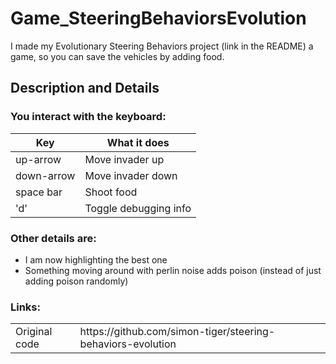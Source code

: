 # Game_SteeringBehaviorsEvolution
I made my Evolutionary Steering Behaviors project (link in the README) a game, so you can save the vehicles by adding food.

## Description and Details
### You interact with the keyboard:
<table>
  <thead>
    <tr>
      <th>Key</th>
      <th>What it does</th>
    </tr>
  </thead>
  <tbody>
    <tr>
      <td>up-arrow</td>
      <td>Move invader up</td>
    </tr>
    <tr>
      <td>down-arrow</td>
      <td>Move invader down</td>
    </tr>
    <tr>
      <td>space bar</td>
      <td>Shoot food</td>
    </tr>
    <tr>
      <td>'d'</td>
      <td>Toggle debugging info</td>
    </tr>
  </tbody>
</table>

### Other details are:
 - I am now highlighting the best one
 - Something moving around with perlin noise adds poison (instead of just adding poison randomly)
 
### Links:
<table>
  <tr>
    <td>Original code</td>
    <td>https://github.com/simon-tiger/steering-behaviors-evolution</td>
  </tr>
</table>
